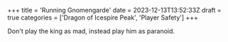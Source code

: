 +++
title = 'Running Gnomengarde'
date = 2023-12-13T13:52:33Z
draft = true
categories = ['Dragon of Icespire Peak', 'Player Safety']
+++

Don't play the king as mad, instead play him as paranoid.
